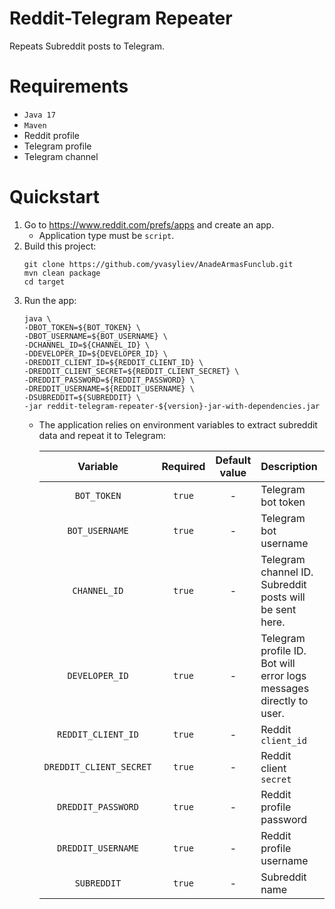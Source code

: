 # Reddit-Telegram Repeater

Repeats Subreddit posts to Telegram.

# Requirements

- `Java 17`
- `Maven`
- Reddit profile
- Telegram profile
- Telegram channel

# Quickstart

1. Go to https://www.reddit.com/prefs/apps and create an app.
    * Application type must be `script`.
2. Build this project:
    ```shell
    git clone https://github.com/yvasyliev/AnadeArmasFunclub.git
    mvn clean package
    cd target
    ```
3. Run the app:
   ```shell
   java \
   -DBOT_TOKEN=${BOT_TOKEN} \
   -DBOT_USERNAME=${BOT_USERNAME} \
   -DCHANNEL_ID=${CHANNEL_ID} \
   -DDEVELOPER_ID=${DEVELOPER_ID} \
   -DREDDIT_CLIENT_ID=${REDDIT_CLIENT_ID} \
   -DREDDIT_CLIENT_SECRET=${REDDIT_CLIENT_SECRET} \
   -DREDDIT_PASSWORD=${REDDIT_PASSWORD} \
   -DREDDIT_USERNAME=${REDDIT_USERNAME} \
   -DSUBREDDIT=${SUBREDDIT} \
   -jar reddit-telegram-repeater-${version}-jar-with-dependencies.jar
   ```
    * The application relies on environment variables to extract subreddit data and repeat it to Telegram:

      |            Variable            | Required | Default value | Description                                                         | Example                                          |
      |:------------------------------:|:--------:|:-------------:|:--------------------------------------------------------------------|:-------------------------------------------------|
      |          `BOT_TOKEN`           |  `true`  |       -       | Telegram bot token                                                  | `4336854599:BBFqVLRq9ixVdxORFWQgaSywzCfRo5-tBus` |
      |         `BOT_USERNAME`         |  `true`  |       -       | Telegram bot username                                               | `SubredditResenderBot`                           |
      |          `CHANNEL_ID`          |  `true`  |       -       | Telegram channel ID. Subreddit posts will be sent here.             | `-1001572613876`                                 |
      |         `DEVELOPER_ID`         |  `true`  |       -       | Telegram profile ID. Bot will error logs messages directly to user. | `280538130`                                      |
      |       `REDDIT_CLIENT_ID`       |  `true`  |       -       | Reddit `client_id`                                                  | `pW134F0XNuueG4W78x9uGA`                         |
      |    `DREDDIT_CLIENT_SECRET`     |  `true`  |       -       | Reddit client `secret`                                              | `fsdT6VkTgf1WMfSW6Pd5t4DRvfVueB`                 |
      |       `DREDDIT_PASSWORD`       |  `true`  |       -       | Reddit profile password                                             | `ETD1fqx%cfk6odj#boj`                            |
      |       `DREDDIT_USERNAME`       |  `true`  |       -       | Reddit profile username                                             | `RedditProfileUsername000`                       |
      |          `SUBREDDIT`           |  `true`  |       -       | Subreddit name                                                      | `SubredditName`                                  |
